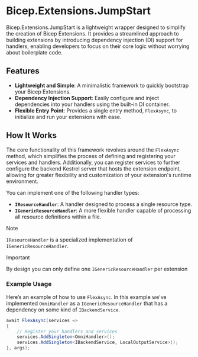 # Bicep.Extensions.JumpStart

Bicep.Extensions.JumpStart is a lightweight wrapper designed to simplify the creation of Bicep Extensions. It provides a streamlined approach to building extensions by introducing dependency injection (DI) support for handlers, enabling developers to focus on their core logic without worrying about boilerplate code.

## Features

- **Lightweight and Simple**: A minimalistic framework to quickly bootstrap your Bicep Extensions.
- **Dependency Injection Support**: Easily configure and inject dependencies into your handlers using the built-in DI container.
- **Flexible Entry Point**: Provides a single entry method, `FlexAsync`, to initialize and run your extensions with ease.

## How It Works

The core functionality of this framework revolves around the `FlexAsync` method, which simplifies the process of defining and registering your services and handlers. Additionally, you can register services to further configure the backend Kestrel server that hosts the extension endpoint, allowing for greater flexibility and customization of your extension's runtime environment.

You can implement one of the following handler types:

- **`IResourceHandler`**: A handler designed to process a single resource type.
- **`IGenericResourceHandler`**: A more flexible handler capable of processing all resource definitions within a file.

> [!NOTE]
> `IResourceHandler` is a specialized implementation of `IGenericResourceHandler`.


> [!IMPORTANT]
> By design you can only define one `IGenericResourceHandler` per extension


### Example Usage

Here’s an example of how to use `FlexAsync`. In this example we've implemented `OmniHandler` as a `IGenericResourceHandler` that has a dependency on some kind of `IBackendService`.  

```csharp
await FlexAsync(services =>
{
    // Register your handlers and services
    services.AddSingleton<OmniHandler>();
    services.AddSingleton<IBackendService, LocalOutputService>();
}, args);
